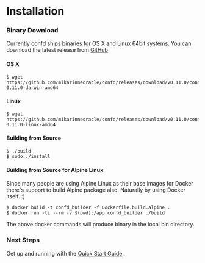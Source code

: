 # Installation

### Binary Download

Currently confd ships binaries for OS X and Linux 64bit systems. You can download the latest release from [GitHub](https://github.com/mikarinneoracle/confd/releases)

#### OS X

```
$ wget https://github.com/mikarinneoracle/confd/releases/download/v0.11.0/confd-0.11.0-darwin-amd64
```

#### Linux

```
$ wget https://github.com/mikarinneoracle/confd/releases/download/v0.11.0/confd-0.11.0-linux-amd64
```

#### Building from Source

```
$ ./build
$ sudo ./install
```

#### Building from Source for Alpine Linux

Since many people are using Alpine Linux as their base images for Docker there's support to build Alpine package also. Naturally by using Docker itself. :)

```
$ docker build -t confd_builder -f Dockerfile.build.alpine .
$ docker run -ti --rm -v $(pwd):/app confd_builder ./build
```
The above docker commands will produce binary in the local bin directory.

### Next Steps

Get up and running with the [Quick Start Guide](quick-start-guide.md).
